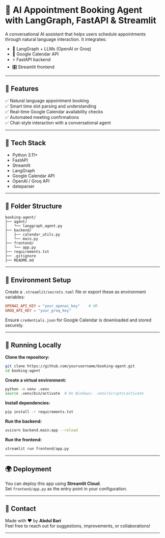 
# 🧠 AI Appointment Booking Agent with LangGraph, FastAPI & Streamlit

A conversational AI assistant that helps users schedule appointments through natural language interaction. It integrates:

- 🧠 LangGraph + LLMs (OpenAI or Groq)  
- 📅 Google Calendar API  
- ⚡ FastAPI backend  
- 🎛️ Streamlit frontend  

---

## 🚀 Features

✅ Natural language appointment booking  
✅ Smart time slot parsing and understanding  
✅ Real-time Google Calendar availability checks  
✅ Automated meeting confirmations  
✅ Chat-style interaction with a conversational agent  

---

## 🧱 Tech Stack

- Python 3.11+  
- FastAPI  
- Streamlit  
- LangGraph  
- Google Calendar API  
- OpenAI / Groq API  
- dateparser  

---

## 📁 Folder Structure

```
booking-agent/
├── agent/
│   └── langgraph_agent.py
├── backend/
│   ├── calendar_utils.py
│   └── main.py
├── frontend/
│   └── app.py
├── requirements.txt
├── .gitignore
├── README.md
```

---

## 🔑 Environment Setup

Create a `.streamlit/secrets.toml` file or export these as environment variables:

```toml
OPENAI_API_KEY = "your_openai_key"    # OR
GROQ_API_KEY = "your_groq_key"
```

Ensure `credentials.json` for Google Calendar is downloaded and stored securely.

---

## 🧪 Running Locally

**Clone the repository:**

```bash
git clone https://github.com/yourusername/booking-agent.git
cd booking-agent
```

**Create a virtual environment:**

```bash
python -m venv .venv
source .venv/bin/activate  # On Windows: .venv\Scripts\activate
```

**Install dependencies:**

```bash
pip install -r requirements.txt
```

**Run the backend:**

```bash
uvicorn backend.main:app --reload
```

**Run the frontend:**

```bash
streamlit run frontend/app.py
```

---

## 🌍 Deployment

You can deploy this app using **Streamlit Cloud**.  
Set `frontend/app.py` as the entry point in your configuration.

---

## 📧 Contact

Made with ❤️ by **Abdul Bari**  
Feel free to reach out for suggestions, improvements, or collaborations!

---

